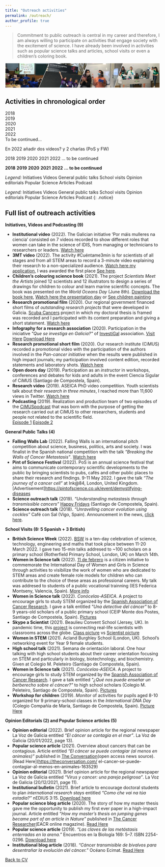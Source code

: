 ```yaml
---
title: "Outreach activities"
permalink: /outreach/
author_profile: true
---
```


> Commitment to public outreach is central in my career and therefore, I am always willing to participate on activities that engage society with the excitement of science. I have already been involved in activities such as popular science talks and articles, school visits or even a children’s coloring book.

<img src='/images/Tira_FotosOutreach_AliciaLBruzos.png'>  

## Activities in chronological order 
2018  <i class="fa fa-book" aria-hidden="true"></i> <i class="fa fa-users" aria-hidden="true"></i>  
2019 <i class="fa fa-university" aria-hidden="true"></i> <i class="fa fa-users" aria-hidden="true"></i> <i class="fa fa-podcast" aria-hidden="true"></i> <i class="fa fa-play-circle" aria-hidden="true"></i> <i class="fa fa-paint-brush" aria-hidden="true"></i> <i class="fa fa-book" aria-hidden="true"></i>  
2020 <i class="fa fa-book" aria-hidden="true"></i> <i class="fa fa-play-circle" aria-hidden="true"></i> <i class="fa fa-book" aria-hidden="true"></i> <i class="fa fa-play-circle" aria-hidden="true"></i>  
2021 <i class="fa fa-book" aria-hidden="true"></i> <i class="fa fa-university" aria-hidden="true"></i> <i class="fa fa-university" aria-hidden="true"></i> <i class="fa fa-paint-brush" aria-hidden="true"></i> <i class="fa fa-book" aria-hidden="true"></i> <i class="fa fa-university" aria-hidden="true"></i> <i class="fa fa-university" aria-hidden="true"></i>  
2022 <i class="fa fa-university" aria-hidden="true"></i><i class="fa fa-university" aria-hidden="true"></i><i class="fa fa-university" aria-hidden="true"></i><i class="fa fa-play-circle" aria-hidden="true"></i>  
To be continued...

En 2022 añadir dos vídeos? y 2 charlas (PoS y FW)

2018  <i class="fa fa-book" aria-hidden="true"></i> <i class="fa fa-users" aria-hidden="true"></i> 2019 <i class="fa fa-university" aria-hidden="true"></i> <i class="fa fa-users" aria-hidden="true"></i> <i class="fa fa-podcast" aria-hidden="true"></i> <i class="fa fa-play-circle" aria-hidden="true"></i> <i class="fa fa-paint-brush" aria-hidden="true"></i> <i class="fa fa-book" aria-hidden="true"></i> 2020 <i class="fa fa-book" aria-hidden="true"></i> <i class="fa fa-play-circle" aria-hidden="true"></i> <i class="fa fa-book" aria-hidden="true"></i> <i class="fa fa-play-circle" aria-hidden="true"></i> 2021 <i class="fa fa-book" aria-hidden="true"></i> <i class="fa fa-university" aria-hidden="true"></i> <i class="fa fa-university" aria-hidden="true"></i> <i class="fa fa-paint-brush" aria-hidden="true"></i> <i class="fa fa-book" aria-hidden="true"></i> <i class="fa fa-university" aria-hidden="true"></i> <i class="fa fa-university" aria-hidden="true"></i> 2022 <i class="fa fa-university" aria-hidden="true"></i><i class="fa fa-university" aria-hidden="true"></i><i class="fa fa-university" aria-hidden="true"></i><i class="fa fa-play-circle" aria-hidden="true"></i> … to be continued



**2018**  <i class="fa fa-book" aria-hidden="true"></i> <i class="fa fa-users" aria-hidden="true"></i> **2019** <i class="fa fa-university" aria-hidden="true"></i> <i class="fa fa-users" aria-hidden="true"></i> <i class="fa fa-podcast" aria-hidden="true"></i> <i class="fa fa-play-circle" aria-hidden="true"></i> <i class="fa fa-paint-brush" aria-hidden="true"></i> <i class="fa fa-book" aria-hidden="true"></i> **2020** <i class="fa fa-book" aria-hidden="true"></i> <i class="fa fa-play-circle" aria-hidden="true"></i> <i class="fa fa-book" aria-hidden="true"></i> <i class="fa fa-play-circle" aria-hidden="true"></i> **2021** <i class="fa fa-book" aria-hidden="true"></i> <i class="fa fa-university" aria-hidden="true"></i> <i class="fa fa-university" aria-hidden="true"></i> <i class="fa fa-paint-brush" aria-hidden="true"></i> <i class="fa fa-book" aria-hidden="true"></i> <i class="fa fa-university" aria-hidden="true"></i> <i class="fa fa-university" aria-hidden="true"></i> **2022** <i class="fa fa-university" aria-hidden="true"></i><i class="fa fa-university" aria-hidden="true"></i><i class="fa fa-university" aria-hidden="true"></i><i class="fa fa-play-circle" aria-hidden="true"></i> **… to be continued**

*Legend:*
<i class="fa fa-paint-brush" aria-hidden="true"></i> Initiatives 
<i class="fa fa-play-circle" aria-hidden="true"></i> Videos 
<i class="fa fa-users" aria-hidden="true"></i> General public talks 
<i class="fa fa-university" aria-hidden="true"></i> School visits 
<i class="fa fa-pencil-square-o" aria-hidden="true"></i> Opinion editorials 
<i class="fa fa-book" aria-hidden="true"></i> Popular Science Articles 
<i class="fa fa-podcast" aria-hidden="true"></i>Podcast  


*Legend:*
<i class="fa fa-paint-brush" aria-hidden="true"></i> Initiatives 
<i class="fa fa-play-circle" aria-hidden="true"></i> Videos 
<i class="fa fa-users" aria-hidden="true"></i> General public talks 
<i class="fa fa-university" aria-hidden="true"></i> School visits 
<i class="fa fa-pencil-square-o" aria-hidden="true"></i> Opinion editorials 
<i class="fa fa-book" aria-hidden="true"></i> Popular Science Articles 
<i class="fa fa-podcast" aria-hidden="true"></i>Podcast {: .notice}

## Full list of outreach activities 

**Initiatives, Videos and Podcasting (9)**

* **Institutional video** (2022). The Galician initiative ‘Por máis mulleres na ciencia’ consisted on 7 videos recorded to show different roles that women can take in the science of IDIS, from managing or technicians to researchers or leaders. [Watch here](https://youtu.be/npxiCJKXCGo)
* **3MT video** (2022). The activity #Cuéntame3min is for scientists of all stages and from all STEM areas to record a 3-minute video explaining their research to a non-specialized audience. [Watch here my application](https://www.youtube.com/watch?v=2TYl6BZ-_SA), I was awarded the first place [See here](https://albruzos.github.io/awardsgrants/awards/).  
* **Children’s colouring science book** (2021). The project *Scientists Meet the Artists* joined 12 scientists and 12 illustrators to design a series of drawings for children to colour and learn marine scientific concepts. The book was presented on the *World Oceans Day* (June 8th). [Download the book here](https://albruzos.github.io/files/outreach_2021-ScientistsMeetArtists.pdf), [Watch here the presentation day](https://tv.uvigo.es/video/60e852f1fe8ebc541a176b22) or [See children painting](https://twitter.com/campusdomar/status/1408319520893247488)
* **Research promotional film** (2020). Our regional government financed short films of *outstanding research projects* that were developed in Galicia. [Scuba Cancers](http://www.scubacancers.org/) project in which my doctoral thesis is framed was recorded and I participated with its content preparation and giving a short statement. [Watch here](https://www.youtube.com/watch?v=Ig3-LggH9Rs)
* **Infography for a research association** (2020). Participation in the iniciative _"Que se investiga en Galicia?"_ of [InvestiGal](https://investi.gal/) association. [Visit Here](https://investi.gal/divulgacion/#infografias) [Download Here](https://drive.google.com/uc?export=download&id=1NsMMFnN4FlGWwWOEYlnmfxvamcodAJmc)
* **Research promotional short film** (2020). Our research institute (CiMUS) recorded a promotional video with the participation of the authors involved in the *Pan-cancer initiative* when the results were published in high impact journals; my participation involved content edition, recorded statements and laboratory shots. [Watch here](https://www.youtube.com/watch?v=1fm9kL94xn0)
* **Open doors day** (2019). Participation as an *instructor* in workshops, conferences and debates for kids and adults in the event Ciencia Sigular of CiMUS (Santiago de Compostela, Spain).
* **Research video** (2019). ASEICA PhD video competition. Youth scientists talk about their *research in three minutes*, I reached more than 11,600 views in Twitter. [Watch here](www.twitter.com/BruzosAliciaL/status/1196606566365089792)
* **Podcasting** (2019). Realization and production team of two episodes of the [CiMUSpodcast](https://www.ivoox.com/podcast-cimus-podcast_sq_f1817120_1.html) that was born with the purpose of getting the research carried out at CiMUS to other researchers, students and people not related to the scientific field.  
[Episode 1](https://www.ivoox.com/capitulo-1-autismo-audios-mp3_rf_45092632_1.html) [Episode 2](https://www.ivoox.com/capitulo-2-cancer-audios-mp3_rf_47395915_1.html)   


**General Public Talks (4)**  
* **Falling Walls Lab** (2022). Falling Walls is an international pitch competition about science, business, politics, arts and society. I was finalist in the Spanish national competition with the talk *“Breaking the Walls of Cancer Metastasis”*. [Watch here](https://youtu.be/FkpKAjYiPqE)
* **Pint of Science Festival** (2022). PoS is an annual science festival that aims to communicate contemporary scientific developments to the public by bringing scientists to pubs, cafés and other public places to share their research and findings. 9-11 May 2022. I gave the talk *“The journey of a cancer cell”* at Ink@84, London, United Kingdom. [Advertisement]https://pintofscience.co.uk/event/demystifying-diseases 
* **Science outreach talk** (2019). *“Understanding metastasis through transmissible cancers”* [Happy Fridays](https://www.usc.es/cimus/es/HappyFridaysMay24) (Santiago de Compostela, Spain).
* **Science outreach talk** (2018). *“Unravelling cancer evolution using cockles”* Café con Sal (Vigo, Spain). Announcement in the news, [click here](http://www.ipacuicultura.com/noticias/ultima_hora/62069/el_ciclo_de_conferencias_de_cafe_con_sal_de_la_ecimat_aborda_como_los_berberechos_pueden_ayudar_a_desentranar_la_evolucion_del_cancer.html).


**School Visits (8: 5 Spanish + 3 British)**  
* **British Science Week** (2022). [BSW](https://www.britishscienceweek.org/) is a ten-day celebration of science, technology, engineering and maths that took place between 11-20 March 2022. I gave two 15-min talks addresed to ~100 scholars on a primary school (Rotherfield Primary School, London, UK) on March 14th.  
* **Women in Science talk** (2022). [11 de febrero](https://11defebrero.org/) is a citizen initiative to commemorate the International Day of Women and Girls in Science through activities to visibilize the work of women who are dedicated to STEM areas and create female role models for children who can contribute to the choice of these areas as professional careers. My talk was addresed to students of a public vocational trainning (IES Federica Montseny, Valencia, Spain). [More info](https://twitter.com/BruzosAliciaL/status/1491803176248381440)  
* **Women in Science talk** (2022). *Conócelas-ASEICA*. A project to encourage girls to study STEM organized by the [Spanish Association of Cancer Research](https://www.aseica.es). I gave a talk entitled *"Una detective del cáncer"* to 8-9 years-old scholars of a public primary school (CEIP Monte dos Postes, Santiago de Compostela, Spain). [Pictures](https://twitter.com/BruzosAliciaL/status/1491178436244930561) 
* **Skype a Scientist** (2021). Beaulieu Convent School (Jersey, UK). In pandemic time, this [project](https://www.skypeascientist.com/) is connecting real-life scientists with classrooms across the globe. [Class picture](https://twitter.com/BeaulieuBio/status/1471792405150056453) vs [Scientist picture](https://twitter.com/BruzosAliciaL/status/1471848905054863364/photo/1)
* **Women in STEM** (2021). Acland Burghley School (London, UK). School’s networking event for Year 9 female students.
* **High school talk** (2021). Semana de orientación laboral. One hour talking with high school students about their career orientation focusing on STEM and particularly in biology, biotechnology, and biochemistry. Given at Colegio M. Peleteiro (Santiago de Compostela, Spain). 
* **Women in Science talk** (2021). *Conócelas-ASEICA*. A project to encourage girls to study STEM organized by the [Spanish Association of Cancer Research](https://www.aseica.es). I gave a talk entitled *"¿Qué nos puede enseñar un berberecho sobre el cáncer?"* to high school scholars (Colegio M. Peleteiro, Santiago de Compostela, Spain). [Pictures](https://twitter.com/ASEICAnews/status/1369634686918660102) 
* **Workshop for children** (2019). *Monitor* of activities for pupils aged 8-10 organized for 9 primary-school classes in the *International DNA Day* (Colegio Compañía de María, Santiago de Compostela, Spain). [Picture Here](https://twitter.com/BruzosAliciaL/status/1121533459720286209)


**Opinion Editorials (2) and Popular Science articles (5)**  
* **Opinion editorial** (2022). Brief opinion article for the regional newspaper La Voz de Galicia entitled *“El cáncer se contagia en el mar”*. La Voz de Galicia (20/01/2022, page 13). 
* **Popular science article** (2021). Overview about cancers that can be contagious. Article entitled *“El cáncer se puede contagiar (al menos en animales)”* published in [The Conversation](https://theconversation.com/es)(open access news source). [Read Here](https://theconversation.com/
el-cancer-se-puede-contagiar-al-menos-en-animales-163529)
* **Opinion editorial** (2021). Brief opinion article for the regional newspaper La Voz de Galicia entitled *“Virus y cancer: una pareja peligrosa”*. La Voz de Galicia (20/12/2021, page 11). 
* **Institutional bulletin** (2021). Brief article to encourage doctoral students to plan *international research stays* entitled *“Como che vai na túa estadía?”* nEDIUS 3:15. [Download here](https://albruzos.github.io/files/outreach_2021-nEDIUS-researchstays.pdf)
* **Popular science blog article** (2020). The story of how my master thesis gave me the opportunity to publish my first ever paper in a high-impact journal. Article entitled *“How my master’s thesis on jumping genes became part of an article in Nature”* published in [The Cancer Researcher](https://www.eacr.org/magazine)(EACR online magazine). [Read Here](https://magazine.eacr.org/how-my-masters-thesis-on-jumping-genes-became-part-of-an-article-in-nature/)
* **Popular science article** (2019). *“Las claves de las metástasis enterradas en la arena.”* Encuentros en la Biología 169: 5–7. ISBN 2254-0296. [Download here](https://albruzos.github.io/files/outreach_2019-EncuentrosEnLaBiologia.pdf)
* **Institutional blog article** (2018). *“Cáncer transmisible de bivalvos para desentrañar la evolución del cáncer.”* Océano Ecimat. [Read Here](https://oceanoecimat.wordpress.com/2018/05/11/cancer-transmisible-de-bivalvos-para-desentranar-la-evolucion-del-cancer/)

[Back to CV](https://albruzos.github.io/cv/)
